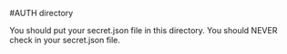 #AUTH directory

You should put your secret.json file in this directory.  You should NEVER check in your secret.json file.  
